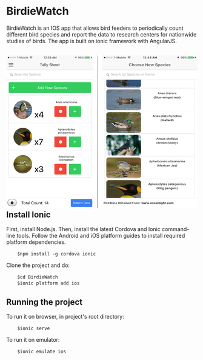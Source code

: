 # BirdieWatch
BirdieWatch is an IOS app that allows bird feeders to periodically count different bird species and report the data to research centers for nationwide studies of birds.
The app is built on ionic framework with AngularJS.

![Alt text](www/img/screenShot.PNG?raw=true "Optional Title")
Install Ionic
---------------------
First, install Node.js. Then, install the latest Cordova and Ionic command-line tools. Follow the Android and iOS platform guides to install required platform dependencies.

        $npm install -g cordova ionic
        
Clone the project and do:

        $cd BirdieWatch
        $ionic platform add ios
 
Running the project 
---------------------
To run it on browser, in project's root directory:

        $ionic serve

To run it on emulator:
        
        $ionic emulate ios

